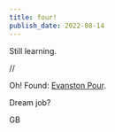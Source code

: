 ```yaml
---
title: four!
publish_date: 2022-08-14
---
```


Still learning.

//

Oh! Found: [Evanston Pour](https://www.evanstonpour.com/).

Dream job?

GB
